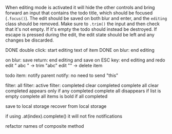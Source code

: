
When editing mode is activated it will hide the other controls and bring forward an input that contains the todo title, which should be focused (`.focus()`). The edit should be saved on both blur and enter, and the `editing` class should be removed. Make sure to `.trim()` the input and then check that it's not empty. If it's empty the todo should instead be destroyed. If escape is pressed during the edit, the edit state should be left and any changes be discarded.

DONE double click: start editing text of item
DONE on blur: end editing

on blur: save
return: end editing and save
on ESC key: end editing and redo
edit " abc " -> trim "abc"
edit "" -> delete item

todo item: notify parent
notify: no need to send "this"

filter: all
filter: active
filter: completed
clear completed
complete all
clear completed appears only if any completed
complete all disappears if list is empty
complete all items is bold if all completed

save to local storage
recover from local storage

if using .at(index).complete() it will not fire notifications

refactor names of composite method